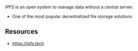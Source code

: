

_IPFS_ is an open system to manage data without a central server.

- One of the most popular decentralized file storage solutions


## Resources
- https://ipfs.tech